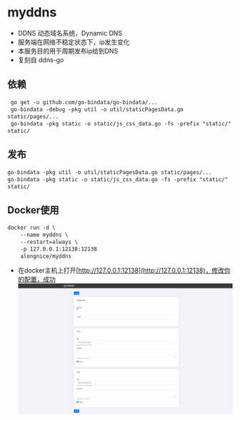 # myddns
- DDNS 动态域名系统，Dynamic DNS
- 服务端在网络不稳定状态下，ip发生变化
- 本服务目的用于周期发布ip给到DNS
- 复刻自 ddns-go



## 依赖
```
 go get -u github.com/go-bindata/go-bindata/...
 go-bindata -debug -pkg util -o util/staticPagesData.go static/pages/...
 go-bindata -pkg static -o static/js_css_data.go -fs -prefix "static/" static/
```
## 发布
```
go-bindata -pkg util -o util/staticPagesData.go static/pages/...
go-bindata -pkg static -o static/js_css_data.go -fs -prefix "static/" static/
```


## Docker使用
```
docker run -d \
    --name myddns \ 
    --restart=always \
    -p 127.0.0.1:12138:12138
    alongnice/myddns
```

- 在docker主机上打开[http://127.0.0.1:12138](http://127.0.0.1:12138)，修改你的配置，成功
![avatar](myddns.png)